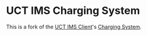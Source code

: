 # UCT IMS Charging System

This is a fork of the [UCT IMS Client](http://uctimsclient.berlios.de/index.html)'s [Charging System](http://uctimsclient.berlios.de/uctimscharging.html).
